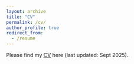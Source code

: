 ```yaml
---
layout: archive
title: "CV"
permalink: /cv/
author_profile: true
redirect_from:
  - /resume
---
```


Please find my [CV](https://nbviewer.org/github/LinChen-65/linchen/blob/af2a007241452f48cc6926314f982577eb8eb6d8/files/Curriculum_Vitae_Lin_Chen.pdf) here (last updated: Sept 2025).
